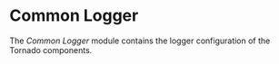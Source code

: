 # Common Logger

The *Common Logger* module contains the logger configuration of the Tornado components.  
